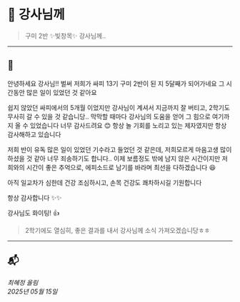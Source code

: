 # 📜 강사님께

> 구미 2반 ✨빛창목✨ 강사님께..

---

## 🌸

안녕하세요 강사님!!
벌써 저희가 싸피 13기 구미 2반이 된 지 5달째가 되어가네요
그 시간동안 많은 일이 있었던 것 같아요

쉽지 않았던 싸피에서의 5개월 이었지만 강사님이 계셔서 지금까지 잘 버티고, 2학기도 무사히 갈 수 있을 것 같습니당..
막막할 때마다 강사님의 도움을 얻어 그 힘으로 여기까지 올 수 있었습니다
너무 감사드려요 😊
항상 놀 기회를 노리고 있는 제자였지만 항상 감사해하고 있습니다 

저희 반이 유독 많은 일이 있었던 기수라고 들었던 것 같은데, 저희모르게 마음고생 많이 하셨을 것 같아 너무 죄송하기도 합니다..
이제 보름정도 밖에 남지 않은 시간이지만 저희와의 시간이 좋은 추억으로, 에피소드로 남기를 바라며 최선을 다하겠습니다 😆

아직 일교차가 심한데 건강 조심하시고, 손목 건강도 쾌차하시길 기원합니다



항상 감사합니다 ✨✨



강사님도 화이팅! 👍



> 2학기에도 열심히, 좋은 결과를 내서 강사님께 소식 가져오겠습니당ㅎㅎ

---

## 📬

*최혜정 올림*   
*2025년 05월 15일*
